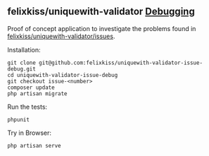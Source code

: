 ## felixkiss/uniquewith-validator [Debugging](https://github.com/felixkiss/uniquewith-validator/issues)

Proof of concept application to investigate the problems found in
[felixkiss/uniquewith-validator/issues](https://github.com/felixkiss/uniquewith-validator/issues).

Installation:
```
git clone git@github.com:felixkiss/uniquewith-validator-issue-debug.git
cd uniquewith-validator-issue-debug
git checkout issue-<number>
composer update
php artisan migrate
```

Run the tests:
```
phpunit
```

Try in Browser:
```
php artisan serve
```
